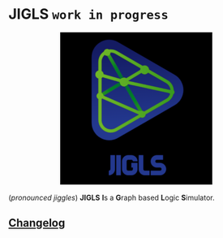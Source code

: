# JIGLS `work in progress`

<p align="center">
    <img width="300" height="300" src="resources/icon-text.png">
</p>

(*pronounced jiggles*) **JIGLS** **I**s a **G**raph based **L**ogic **S**imulator.

## [Changelog](CHANGELOG) 